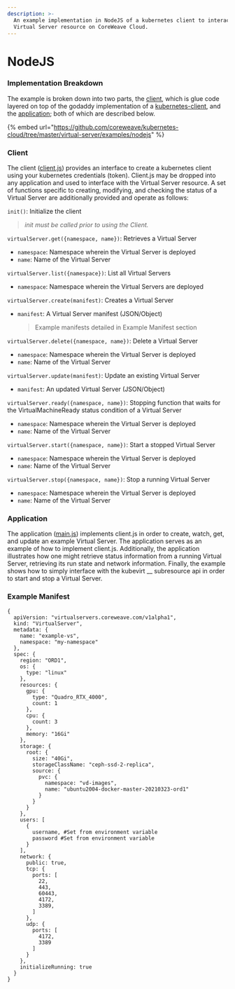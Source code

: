 ```yaml
---
description: >-
  An example implementation in NodeJS of a kubernetes client to interact with a
  Virtual Server resource on CoreWeave Cloud.
---
```


# NodeJS

### Implementation Breakdown

The example is broken down into two parts, the [client](https://github.com/coreweave/kubernetes-cloud/blob/master/virtual-server/examples/nodejs/client.js), which is glue code layered on top of the godaddy implementation of a [kubernetes-client](https://github.com/godaddy/kubernetes-client), and the [application](https://github.com/coreweave/kubernetes-cloud/blob/master/virtual-server/examples/nodejs/main.js); both of which are described below.

{% embed url="https://github.com/coreweave/kubernetes-cloud/tree/master/virtual-server/examples/nodejs" %}

### Client

The client ([client.js](https://github.com/coreweave/kubernetes-cloud/blob/master/virtual-server/examples/nodejs/client.js)) provides an interface to create a kubernetes client using your kubernetes credentials (token). Client.js may be dropped into any application and used to interface with the Virtual Server resource. A set of functions specific to creating, modifying, and checking the status of a Virtual Server are additionally provided and operate as follows:

`init()`: Initialize the client

> _init must be called prior to using the Client._

`virtualServer.get({namespace, name})`: Retrieves a Virtual Server

* `namespace`: Namespace wherein the Virtual Server is deployed
* `name`: Name of the Virtual Server

`virtualServer.list({namespace})`: List all Virtual Servers

* `namespace`: Namespace wherein the Virtual Servers are deployed

`virtualServer.create(manifest)`: Creates a Virtual Server

*   `manifest`: A Virtual Server manifest (JSON/Object)

    > Example manifests detailed in Example Manifest section

`virtualServer.delete({namespace, name})`: Delete a Virtual Server

* `namespace`: Namespace wherein the Virtual Server is deployed
* `name`: Name of the Virtual Server

`virtualServer.update(manifest)`: Update an existing Virtual Server

* `manifest`: An updated Virtual Server (JSON/Object)

`virtualServer.ready({namespace, name})`: Stopping function that waits for the VirtualMachineReady status condition of a Virtual Server

* `namespace`: Namespace wherein the Virtual Server is deployed
* `name`: Name of the Virtual Server

`virtualServer.start({namespace, name})`: Start a stopped Virtual Server

* `namespace`: Namespace wherein the Virtual Server is deployed
* `name`: Name of the Virtual Server

`virtualServer.stop({namespace, name})`: Stop a running Virtual Server

* `namespace`: Namespace wherein the Virtual Server is deployed
* `name`: Name of the Virtual Server

### Application

The application ([main.js](https://github.com/coreweave/kubernetes-cloud/blob/master/virtual-server/examples/nodejs/main.js)) implements client.js in order to create, watch, get, and update an example Virtual Server. The application serves as an example of how to implement client.js. Additionally, the application illustrates how one might retrieve status information from a running Virtual Server, retrieving its run state and network information. Finally, the example shows how to simply interface with the kubevirt __ subresource api in order to start and stop a Virtual Server.

### Example Manifest

```
{
  apiVersion: "virtualservers.coreweave.com/v1alpha1",
  kind: "VirtualServer",
  metadata: {
    name: "example-vs",
    namespace: "my-namespace"
  },
  spec: {
    region: "ORD1",
    os: {
      type: "linux"
    },
    resources: {
      gpu: {
        type: "Quadro_RTX_4000",
        count: 1
      },
      cpu: {
        count: 3
      },
      memory: "16Gi"
    },
    storage: {
      root: {
        size: "40Gi",
        storageClassName: "ceph-ssd-2-replica",
        source: {
          pvc: {
            namespace: "vd-images",
            name: "ubuntu2004-docker-master-20210323-ord1"
          }
        }
      }
    },
    users: [
      {
        username, #Set from environment variable
        password #Set from environment variable
      }
    ],
    network: {
      public: true,
      tcp: {
        ports: [
          22,
          443,
          60443,
          4172,
          3389,
        ]
      },
      udp: {
        ports: [
          4172,
          3389
        ]
      }
    },
    initializeRunning: true
  }
}
```
